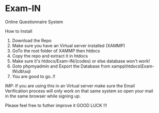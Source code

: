 # Exam-IN


Online Questionnaire System

How to Install

1. Download the Repo
2. Make sure you have an Virtual server installed (XAMMP)
3. GoTo the root folder of XAMMP then htdocs
4. Copy the repo and extract it in htdocs
5. Make sure it's htdocs/Exam-IN/(codes) or else database won't work!
6. Goto phpmyadmin and Export the Database from xampp\htdocs\Exam-IN\db\sql
7. You are good to go..!! 

IMP: If you are using this in an Virtual server make sure the Email Verification process will only work on that same system so open your mail in the same browser while signing up.

Please feel free to futher improve it GOOD LUCK !!!
